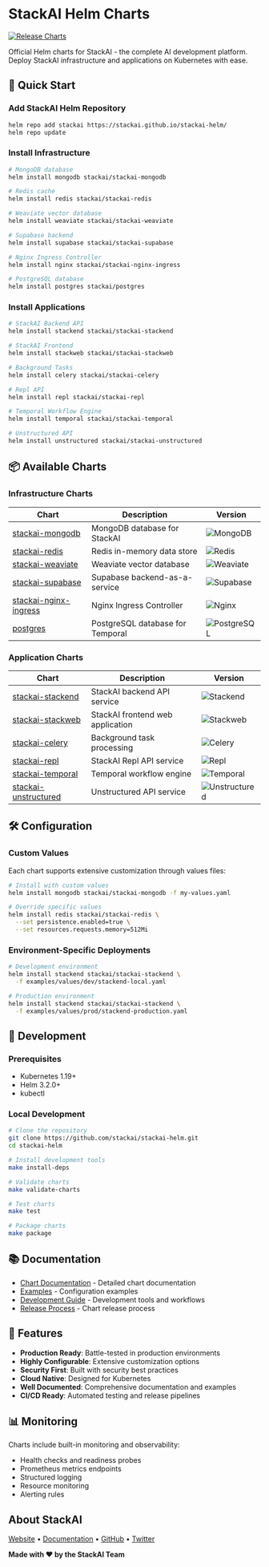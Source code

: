 # StackAI Helm Charts

[![Release Charts](https://github.com/stackai/stackai-helm/actions/workflows/release.yml/badge.svg)](https://github.com/stackai/stackai-helm/actions/workflows/release.yml)

Official Helm charts for StackAI - the complete AI development platform. Deploy StackAI infrastructure and applications on Kubernetes with ease.

## 🚀 Quick Start

### Add StackAI Helm Repository

```bash
helm repo add stackai https://stackai.github.io/stackai-helm/
helm repo update
```

### Install Infrastructure

```bash
# MongoDB database
helm install mongodb stackai/stackai-mongodb

# Redis cache
helm install redis stackai/stackai-redis

# Weaviate vector database
helm install weaviate stackai/stackai-weaviate

# Supabase backend
helm install supabase stackai/stackai-supabase

# Nginx Ingress Controller
helm install nginx stackai/stackai-nginx-ingress

# PostgreSQL database
helm install postgres stackai/postgres
```

### Install Applications

```bash
# StackAI Backend API
helm install stackend stackai/stackai-stackend

# StackAI Frontend
helm install stackweb stackai/stackai-stackweb

# Background Tasks
helm install celery stackai/stackai-celery

# Repl API
helm install repl stackai/stackai-repl

# Temporal Workflow Engine
helm install temporal stackai/stackai-temporal

# Unstructured API
helm install unstructured stackai/stackai-unstructured
```

## 📦 Available Charts

### Infrastructure Charts

| Chart | Description | Version |
|-------|-------------|---------|
| [stackai-mongodb](helm/infra/mongo) | MongoDB database for StackAI | ![MongoDB](https://img.shields.io/badge/version-1.1.1-blue) |
| [stackai-redis](helm/infra/redis) | Redis in-memory data store | ![Redis](https://img.shields.io/badge/version-1.1.1-blue) |
| [stackai-weaviate](helm/infra/weaviate) | Weaviate vector database | ![Weaviate](https://img.shields.io/badge/version-1.1.1-blue) |
| [stackai-supabase](helm/infra/supabase) | Supabase backend-as-a-service | ![Supabase](https://img.shields.io/badge/version-1.1.1-blue) |
| [stackai-nginx-ingress](helm/infra/nginx) | Nginx Ingress Controller | ![Nginx](https://img.shields.io/badge/version-1.1.1-blue) |
| [postgres](helm/infra/postgres) | PostgreSQL database for Temporal | ![PostgreSQL](https://img.shields.io/badge/version-0.1.0-blue) |

### Application Charts

| Chart | Description | Version |
|-------|-------------|---------|
| [stackai-stackend](helm/app/stackend) | StackAI backend API service | ![Stackend](https://img.shields.io/badge/version-1.1.1-blue) |
| [stackai-stackweb](helm/app/stackweb) | StackAI frontend web application | ![Stackweb](https://img.shields.io/badge/version-1.1.1-blue) |
| [stackai-celery](helm/app/celery) | Background task processing | ![Celery](https://img.shields.io/badge/version-1.1.1-blue) |
| [stackai-repl](helm/app/repl) | StackAI Repl API service | ![Repl](https://img.shields.io/badge/version-1.1.1-blue) |
| [stackai-temporal](helm/app/temporal) | Temporal workflow engine | ![Temporal](https://img.shields.io/badge/version-1.1.1-blue) |
| [stackai-unstructured](helm/app/unstructured) | Unstructured API service | ![Unstructured](https://img.shields.io/badge/version-1.1.1-blue) |

## 🛠️ Configuration

### Custom Values

Each chart supports extensive customization through values files:

```bash
# Install with custom values
helm install mongodb stackai/stackai-mongodb -f my-values.yaml

# Override specific values
helm install redis stackai/stackai-redis \
  --set persistence.enabled=true \
  --set resources.requests.memory=512Mi
```

### Environment-Specific Deployments

```bash
# Development environment
helm install stackend stackai/stackai-stackend \
  -f examples/values/dev/stackend-local.yaml

# Production environment
helm install stackend stackai/stackai-stackend \
  -f examples/values/prod/stackend-production.yaml
```

## 🔧 Development

### Prerequisites

- Kubernetes 1.19+
- Helm 3.2.0+
- kubectl

### Local Development

```bash
# Clone the repository
git clone https://github.com/stackai/stackai-helm.git
cd stackai-helm

# Install development tools
make install-deps

# Validate charts
make validate-charts

# Test charts
make test

# Package charts
make package
```

## 📚 Documentation

- [Chart Documentation](docs/helm/) - Detailed chart documentation
- [Examples](examples/) - Configuration examples
- [Development Guide](scripts/README.md) - Development tools and workflows
- [Release Process](scripts/release/README.md) - Chart release process

## 🌟 Features

- **Production Ready**: Battle-tested in production environments
- **Highly Configurable**: Extensive customization options
- **Security First**: Built with security best practices
- **Cloud Native**: Designed for Kubernetes
- **Well Documented**: Comprehensive documentation and examples
- **CI/CD Ready**: Automated testing and release pipelines

## 📊 Monitoring

Charts include built-in monitoring and observability:

- Health checks and readiness probes
- Prometheus metrics endpoints
- Structured logging
- Resource monitoring
- Alerting rules

## About StackAI

[Website](https://stackai.com) • [Documentation](https://docs.stackai.com) • [GitHub](https://github.com/stackai) • [Twitter](https://twitter.com/stackai)

**Made with ❤️ by the StackAI Team**

